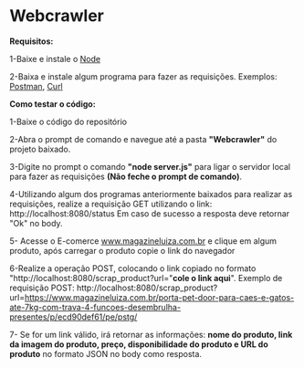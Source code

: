 # Webcrawler

<b>Requisitos:</b>

1-Baixe e instale o <a href ="https://nodejs.org/en/download/">Node</a>

2-Baixa e instale algum programa para fazer as requisições. Exemplos: <a href="https://www.postman.com/">Postman</a>, <a href="https://curl.se/download.html">Curl</a>

<b>Como testar o código:</b>

1-Baixe o código do repositório

2-Abra o prompt de comando e navegue até a pasta <b>"Webcrawler"</b> do projeto baixado.

3-Digite no prompt o comando <b>"node server.js"</b> para ligar o servidor local para fazer as requisições <b>(Não feche o prompt de comando)</b>. 

4-Utilizando algum dos programas anteriormente baixados para realizar as requisições, realize a requisição GET utilizando o link: http://localhost:8080/status Em caso de sucesso a resposta deve retornar "Ok" no body.

5- Acesse o E-comerce www.magazineluiza.com.br e clique em algum produto, após carregar o produto copie o link do navegador

6-Realize a operação POST, colocando o link copiado no formato "http://localhost:8080/scrap_product?url="<b>cole o link aqui</b>". Exemplo de requisição POST: http://localhost:8080/scrap_product?url=https://www.magazineluiza.com.br/porta-pet-door-para-caes-e-gatos-ate-7kg-com-trava-4-funcoes-desembrulha-presentes/p/ecd90def61/pe/pstg/

7- Se for um link válido, irá retornar as informações: <b>nome do produto, link da imagem do produto, preço, disponibilidade do produto e URL do produto</b> no formato JSON no body como resposta.
